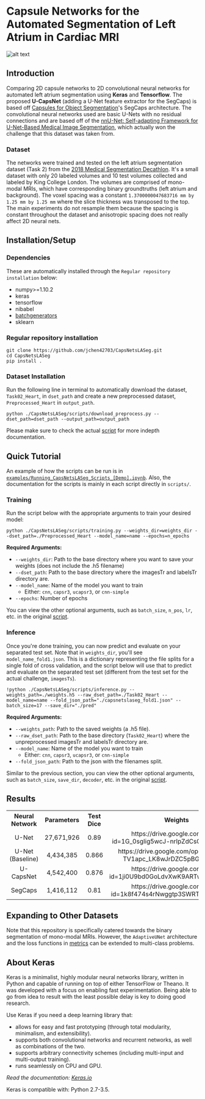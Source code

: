 # Capsule Networks for the Automated Segmentation of Left Atrium in Cardiac MRI
![alt text](https://github.com/jchen42703/CapsNetsLASeg/blob/master/images/la_003.gif "la_003.nii")

## Introduction
Comparing 2D capsule networks to 2D convolutional neural networks for automated left atrium segmentation using __Keras__ and __Tensorflow__. The proposed __U-CapsNet__ (adding a U-Net feature extractor for the SegCaps) is based off [Capsules for Object Segmentation](https://arxiv.org/pdf/1804.04241.pdf)'s SegCaps architecture. The convolutional neural networks used are basic U-Nets with no residual connections and are based off of the [nnU-Net: Self-adapting Framework for U-Net-Based Medical Image Segmentation](https://arxiv.org/pdf/1809.10486.pdf), which actually won the challenge that this dataset was taken from.

### Dataset
The networks were trained and tested on the left atrium segmentation dataset (Task 2) from the [2018 Medical Segmentation Decathlon](http://medicaldecathlon.com/). It's a small dataset with only 20 labeled volumes and 10 test volumes collected and labeled by King College London. The volumes are comprised of mono-modal MRIs, which have corresponding binary groundtruths (left atrium and background). The voxel spacing was a constant `1.3700000047683716 mm by 1.25 mm by 1.25 mm` where the slice thickness was transposed to the top. The main experiments do not resample them because the spacing is constant throughout the dataset and anisotropic spacing does not really affect 2D neural nets.

## Installation/Setup
### Dependencies
These are automatically installed through the `Regular repository installation` below:
* numpy>=1.10.2
* keras
* tensorflow
* nibabel
* [batchgenerators](https://github.com/MIC-DKFZ/batchgenerators)
* sklearn

### Regular repository installation
```
git clone https://github.com/jchen42703/CapsNetsLASeg.git
cd CapsNetsLASeg
pip install .
```

### Dataset Installation
Run the following line in terminal to automatically download the dataset, `Task02_Heart`, in `dset_path` and create a new preprocessed dataset, `Preprocessed_Heart` in `output_path`.
```
python ./CapsNetsLASeg/scripts/download_preprocess.py --dset_path=dset_path --output_path=output_path
```
Please make sure to check the actual [script](https://github.com/jchen42703/CapsNetsLASeg/blob/master/scripts/download_preprocess.py) for more indepth documentation.

##  Quick Tutorial
An example of how the scripts can be run is in [`examples/Running_CapsNetsLASeg_Scripts_[Demo].ipynb`](https://github.com/jchen42703/CapsNetsLASeg/blob/master/examples/Running_CapsNetsLASeg_Scripts_%5BDemo%5D.ipynb). Also, the documentation for the scripts is mainly in each script directly in `scripts/`.

### Training
Run the script below with the appropriate arguments to train your desired model:  
```
python ./CapsNetsLASeg/scripts/training.py --weights_dir=weights_dir --dset_path=./Preprocessed_Heart --model_name=name --epochs=n_epochs
```
__Required Arguments:__
* `--weights_dir`: Path to the base directory where you want to save your weights (does not include the .h5 filename)
* `--dset_path`: Path to the base directory where the imagesTr and labelsTr directory are.
* `--model_name`: Name of the model you want to train
  * Either: `cnn`, `capsr3`, `ucapsr3`, or `cnn-simple`
* `--epochs`: Number of epochs

You can view the other optional arguments, such as `batch_size`, `n_pos`, `lr`, etc. in the original [script](https://github.com/jchen42703/CapsNetsLASeg/blob/master/scripts/training.py).

### Inference
Once you're done training, you can now predict and evaluate on your separated test set. Note that in `weights_dir`, you'll see `model_name_fold1.json`. This is a dictionary representing the file splits for a single fold of cross validation, and the script below will use that to predict and evaluate on the separated test set (different from the test set for the actual challenge, `imagesTs`).
```
!python ./CapsNetsLASeg/scripts/inference.py --weights_path=./weights.h5 --raw_dset_path=./Task02_Heart --model_name=name --fold_json_path="./capsnetslaseg_fold1.json" --batch_size=17 --save_dir="./pred"
```

__Required Arguments:__
* `--weights_path`: Path to the saved weights (a .h5 file).
* `--raw_dset_path`: Path to the base directory (`Task02_Heart`) where the unpreprocessed imagesTr and labelsTr directory are.
* `--model_name`: Name of the model you want to train
  * Either: `cnn`, `capsr3`, `ucapsr3`, or `cnn-simple`
* `--fold_json_path`: Path to the json with the filenames split.

Similar to the previous section, you can view the other optional arguments, such as `batch_size`, `save_dir`, `decoder`, etc. in the original [script](https://github.com/jchen42703/CapsNetsLASeg/blob/master/scripts/inference.py).

## Results
<table>
  <tbody>
    <tr>
      <!-- header row -->
      <th>Neural Network</th>
      <th align="center">Parameters</th>
      <th align="center">Test Dice</th>
      <th align="center">Weights</th>
    </tr>
    <!--row (person information)-->
    <tr>
      <td align="center">U-Net</td>
      <td align="center">27,671,926</td>
      <td align="center">0.89</td>
      <td align="center">https://drive.google.com/open?id=1G_0sgIig5wcJ-nrIpZdCsOB1uFXwaX23</td>
    </tr>
    <tr>
      <td align="center">U-Net (Baseline)</td>
      <td align="center">4,434,385</td>
      <td align="center">0.866</td>
      <td align="center">https://drive.google.com/open?id=1Xm-TV1apc_LK8wJrDZC5pBGXeirE5S57</td>
    </tr>
    <tr>
      <td align="center">U-CapsNet</td>
      <td align="center">4,542,400</td>
      <td align="center">0.876</td>
      <td align="center">https://drive.google.com/open?id=1ji0U9bd0GoLdvXwK9ARTwpUum1NiNiQ-</td>
    </tr>
    <tr>
      <td align="center">SegCaps</td>
      <td align="center">1,416,112</td>
      <td align="center">0.81</td>
      <td align="center">https://drive.google.com/open?id=1k8f474s4rNwggtp3SWRTQXfLY-f85zvh</td>
    </tr>
  </tbody>
</table>

## Expanding to Other Datasets
Note that this repository is specifically catered towards the binary segmentation of mono-modal MRIs. However, the `AdaptiveUNet` architecture and the loss functions in [metrics](https://github.com/jchen42703/CapsNetsLASeg/blob/master/capsnets_laseg/models/metrics.py) can be extended to multi-class problems.

## About Keras

Keras is a minimalist, highly modular neural networks library, written in Python and capable of running on top of either TensorFlow or Theano. It was developed with a focus on enabling fast experimentation. Being able to go from idea to result with the least possible delay is key to doing good research.

Use Keras if you need a deep learning library that:

* allows for easy and fast prototyping (through total modularity, minimalism, and extensibility).
* supports both convolutional networks and recurrent networks, as well as combinations of the two.
* supports arbitrary connectivity schemes (including multi-input and multi-output training).
* runs seamlessly on CPU and GPU.

_Read the documentation: [Keras.io](http://keras.io/)_

Keras is compatible with: Python 2.7-3.5.
